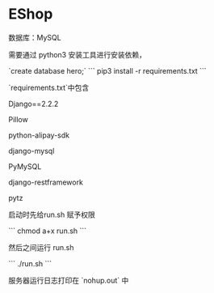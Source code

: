 # EShop

<p>数据库：MySQL</p>
<p>需要通过 python3 安装工具进行安装依赖，</p>
`create database hero;`
```
pip3 install -r requirements.txt
```
<p>`requirements.txt`中包含</p>
<p>Django==2.2.2</p>
<p>Pillow</p>
<p>python-alipay-sdk</p>
<p>django-mysql</p>
<p>PyMySQL</p>
<p>django-restframework</p>
<p>pytz</p>
<p>启动时先给run.sh 赋予权限</p>
```
chmod a+x run.sh
```
<p>然后之间运行 run.sh </p>
```
./run.sh
```
<p>服务器运行日志打印在 `nohup.out` 中</p>
